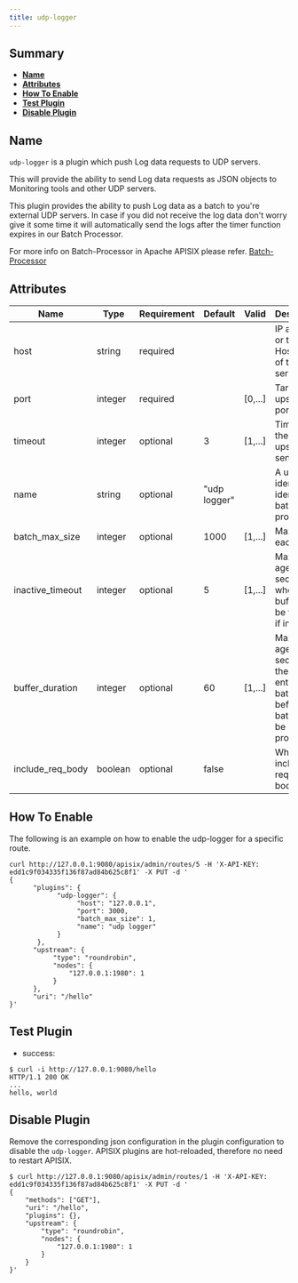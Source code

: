 ```yaml
---
title: udp-logger
---
```


<!--
#
# Licensed to the Apache Software Foundation (ASF) under one or more
# contributor license agreements.  See the NOTICE file distributed with
# this work for additional information regarding copyright ownership.
# The ASF licenses this file to You under the Apache License, Version 2.0
# (the "License"); you may not use this file except in compliance with
# the License.  You may obtain a copy of the License at
#
#     http://www.apache.org/licenses/LICENSE-2.0
#
# Unless required by applicable law or agreed to in writing, software
# distributed under the License is distributed on an "AS IS" BASIS,
# WITHOUT WARRANTIES OR CONDITIONS OF ANY KIND, either express or implied.
# See the License for the specific language governing permissions and
# limitations under the License.
#
-->

## Summary

- [**Name**](#name)
- [**Attributes**](#attributes)
- [**How To Enable**](#how-to-enable)
- [**Test Plugin**](#test-plugin)
- [**Disable Plugin**](#disable-plugin)

## Name

`udp-logger` is a plugin which push Log data requests to UDP servers.

This will provide the ability to send Log data requests as JSON objects to Monitoring tools and other UDP servers.

This plugin provides the ability to push Log data as a batch to you're external UDP servers. In case if you did not receive the log data don't worry give it some time it will automatically send the logs after the timer function expires in our Batch Processor.

For more info on Batch-Processor in Apache APISIX please refer.
[Batch-Processor](../batch-processor.md)

## Attributes

| Name             | Type    | Requirement | Default      | Valid   | Description                                                                              |
| ---------------- | ------- | ----------- | ------------ | ------- | ---------------------------------------------------------------------------------------- |
| host             | string  | required    |              |         | IP address or the Hostname of the UDP server.                                            |
| port             | integer | required    |              | [0,...] | Target upstream port.                                                                    |
| timeout          | integer | optional    | 3            | [1,...] | Timeout for the upstream to send data.                                                   |
| name             | string  | optional    | "udp logger" |         | A unique identifier to identity the batch processor                                      |
| batch_max_size   | integer | optional    | 1000         | [1,...] | Max size of each batch                                                                   |
| inactive_timeout | integer | optional    | 5            | [1,...] | Maximum age in seconds when the buffer will be flushed if inactive                       |
| buffer_duration  | integer | optional    | 60           | [1,...] | Maximum age in seconds of the oldest entry in a batch before the batch must be processed |
| include_req_body | boolean | optional    | false        |         | Whether to include the request body                                                      |

## How To Enable

The following is an example on how to enable the udp-logger for a specific route.

```shell
curl http://127.0.0.1:9080/apisix/admin/routes/5 -H 'X-API-KEY: edd1c9f034335f136f87ad84b625c8f1' -X PUT -d '
{
      "plugins": {
            "udp-logger": {
                 "host": "127.0.0.1",
                 "port": 3000,
                 "batch_max_size": 1,
                 "name": "udp logger"
            }
       },
      "upstream": {
           "type": "roundrobin",
           "nodes": {
               "127.0.0.1:1980": 1
           }
      },
      "uri": "/hello"
}'
```

## Test Plugin

* success:

```shell
$ curl -i http://127.0.0.1:9080/hello
HTTP/1.1 200 OK
...
hello, world
```

## Disable Plugin

Remove the corresponding json configuration in the plugin configuration to disable the `udp-logger`.
APISIX plugins are hot-reloaded, therefore no need to restart APISIX.

```shell
$ curl http://127.0.0.1:9080/apisix/admin/routes/1 -H 'X-API-KEY: edd1c9f034335f136f87ad84b625c8f1' -X PUT -d '
{
    "methods": ["GET"],
    "uri": "/hello",
    "plugins": {},
    "upstream": {
        "type": "roundrobin",
        "nodes": {
            "127.0.0.1:1980": 1
        }
    }
}'
```

